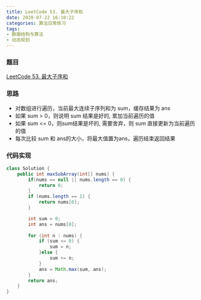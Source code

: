 ```yaml
---
title: LeetCode 53. 最大子序和
date: 2020-07-22 16:10:22
categories: 算法日常练习
tags:
- 数据结构与算法
- 动态规划
---
```


### 题目

[LeetCode 53. 最大子序和](https://leetcode-cn.com/problems/maximum-subarray/)

### 思路

* 对数组进行遍历，当前最大连续子序列和为 sum，缓存结果为 ans
* 如果 sum > 0，则说明 sum 结果是好的, 累加当前遍历的值
* 如果 sum <= 0，则sum结果是坏的, 需要舍弃，则 sum 直接更新为当前遍历的值
* 每次比较 sum 和 ans的大小，将最大值置为ans，遍历结束返回结果
<!--more-->
### 代码实现

```java
class Solution {
    public int maxSubArray(int[] nums) {
        if(nums == null || nums.length == 0) {
            return 0;
        }
        if (nums.length == 1) {
            return nums[0];
        }

        int sum = 0;
        int ans = nums[0];
        
        for (int n : nums) {
            if (sum <= 0) {
                sum = n;
            }else {
                sum += n;
            }
            ans = Math.max(sum, ans);
        }
        return ans;
    }
}
```